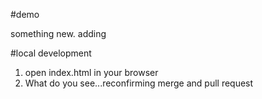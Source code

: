 #demo


something new.
adding 

#local development
1. open index.html in your browser
2. What do you see...reconfirming merge and pull request
